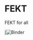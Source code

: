 # FEKT
FEKT for all


[![Binder](https://mybinder.org/v2/gh/venca611/FEKT/master?urlpath=https%3A%2F%2Fgithub.com%2Fvenca611%2FFEKT%2Fblob%2Fmaster%2F1.semestr%2FEL1%2FZ%25C3%25A1kl_Z%25C3%25A1kony.ipynb)
